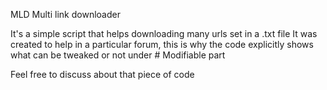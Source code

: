 MLD
Multi link downloader

It's a simple script that helps downloading many urls set in a .txt file
It was created to help in a particular forum, this is why the code explicitly shows what can be tweaked or not under # Modifiable part 

Feel free to discuss about that piece of code
